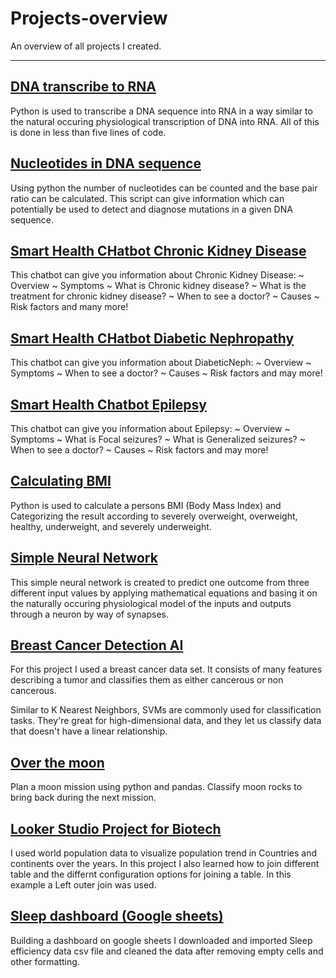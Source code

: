 # Projects-overview
An overview of all projects I created.
********************************************************************
## [DNA transcribe to RNA](https://github.com/ElodynPixel/DNA-transcribe-to-RNA)

Python is used to transcribe a DNA sequence into RNA in a way similar to the natural occuring physiological transcription of DNA into RNA. All of this is done in less than five lines of code.

## [Nucleotides in DNA sequence](https://github.com/ElodynPixel/Nucleotides-in-DNA-sequences)

Using python the number of nucleotides can be counted and the base pair ratio can be calculated. This script can give information which can potentially be used to detect and diagnose mutations in a given DNA sequence.

## [Smart Health CHatbot Chronic Kidney Disease ](https://github.com/ElodynPixel/SmartHealthChatBot-Chronic_Kidney_Disease)

This chatbot can give you information about Chronic Kidney Disease: ~ Overview ~ Symptoms ~ What is Chronic kidney disease? ~ What is the treatment for chronic kidney disease? ~ When to see a doctor? ~ Causes ~ Risk factors and many more!

## [Smart Health CHatbot Diabetic Nephropathy](https://github.com/ElodynPixel/SmartHealthChatBot-Diabetic_Nephropathy)

This chatbot can give you information about DiabeticNeph: ~ Overview ~ Symptoms ~ When to see a doctor? ~ Causes ~ Risk factors and may more!

## [Smart Health Chatbot Epilepsy](https://github.com/ElodynPixel/SmartHealthChatBot-Epilepsy)

This chatbot can give you information about Epilepsy: ~ Overview ~ Symptoms ~ What is Focal seizures? ~ What is Generalized seizures? ~ When to see a doctor? ~ Causes ~ Risk factors and may more!

## [Calculating BMI](https://github.com/ElodynPixel/Calculating-BMI)

Python is used to calculate a persons BMI (Body Mass Index) and Categorizing the result according to severely overweight, overweight, healthy, underweight, and severely underweight.

## [Simple Neural Network](https://github.com/ElodynPixel/Simple-Neural-Network)

This simple neural network is created to predict one outcome from three different input values by applying mathematical equations and basing it on the naturally occuring physiological model of the inputs and outputs through a neuron by way of synapses.

## [Breast Cancer Detection AI](https://github.com/ElodynPixel/Breast_Cancer_Detection-AI)

For this project I used a breast cancer data set. It consists of many features describing a tumor and classifies them as either cancerous or non cancerous.

Similar to K Nearest Neighbors, SVMs are commonly used for classification tasks. They're great for high-dimensional data, and they let us classify data that doesn't have a linear relationship.

## [Over the moon](https://github.com/ElodynPixel/over-the-moon)

Plan a moon mission using python and pandas. Classify moon rocks to bring back during the next mission.

## [Looker Studio Project for Biotech](https://github.com/ElodynPixel/Looker-Studio-project-for-biotech)

I used world population data to visualize population trend in Countries and continents over the years. In this project I also learned how to join different table and the differnt configuration options for joining a table. In this example a Left outer join was used.


## [Sleep dashboard (Google sheets)](https://github.com/ElodynPixel/Sleep-dashboard-Google-sheets-) 

Building a dashboard on google sheets
I downloaded and imported Sleep efficiency data csv file and cleaned the data after removing empty cells and other formatting. 
